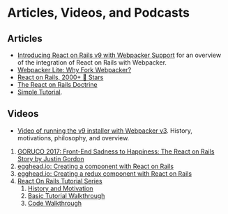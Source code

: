 # Articles, Videos, and Podcasts

## Articles

- [Introducing React on Rails v9 with Webpacker Support](https://blog.shakacode.com/introducing-react-on-rails-v9-with-webpacker-support-f2584c6c8fa4) for an overview of the integration of React on Rails with Webpacker.
- [Webpacker Lite: Why Fork Webpacker?](https://blog.shakacode.com/webpacker-lite-why-fork-webpacker-f0a7707fac92)
- [React on Rails, 2000+ 🌟 Stars](https://medium.com/shakacode/react-on-rails-2000-stars-32ff5cfacfbf#.6gmfb2gpy)
- [The React on Rails Doctrine](https://medium.com/@railsonmaui/the-react-on-rails-doctrine-3c59a778c724)
- [Simple Tutorial](https://www.shakacode.com/react-on-rails/docs/guides/tutorial/).

## Videos

- [Video of running the v9 installer with Webpacker v3](https://youtu.be/M0WUM_XPaII). History, motivations, philosophy, and overview.

1. [GORUCO 2017: Front-End Sadness to Happiness: The React on Rails Story by Justin Gordon](https://www.youtube.com/watch?v=SGkTvKRPYrk)
2. [egghead.io: Creating a component with React on Rails](https://egghead.io/lessons/react-creating-a-component-with-react-on-rails)
3. [egghead.io: Creating a redux component with React on Rails](https://egghead.io/lessons/react-add-redux-state-management-to-a-react-on-rails-project)
4. [React On Rails Tutorial Series](https://www.youtube.com/playlist?list=PL5VAKH-U1M6dj84BApfUtvBjvF-0-JfEU)
   1. [History and Motivation](https://youtu.be/F4oymbUHvoY)
   2. [Basic Tutorial Walkthrough](https://youtu.be/_bjScw60FBk)
   3. [Code Walkthrough](https://youtu.be/McQ9UM-_ocQ)
